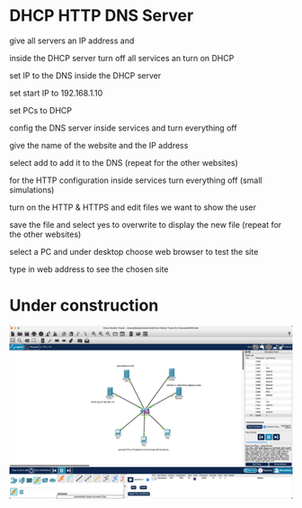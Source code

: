 # DHCP HTTP DNS Server

give all servers an IP address and

inside the DHCP server turn off all services an turn on DHCP

set IP to the DNS inside the DHCP server

set start IP to 192.168.1.10

set PCs to DHCP

config the DNS server inside services and turn everything off

give the name of the website and the IP address 

select add to add it to the DNS (repeat for the other websites)

for the HTTP configuration inside services turn everything off (small simulations)

turn on the HTTP & HTTPS and edit files we want to show the user

save the file and select yes to overwrite to display the new file 
(repeat for the other websites)

select a PC and under desktop choose web browser to test the site

type in web address to see the chosen site 

# Under construction

![Screenshot](DHCP.png)